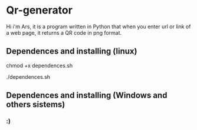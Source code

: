 # Qr-generator

Hi i'm Ars, it is a program written in Python that when you enter  url or link of a web page, it returns a QR code in png format.


## Dependences and installing (linux)

chmod +x dependences.sh

./dependences.sh

## Dependences and installing (Windows and others sistems)




### :)

